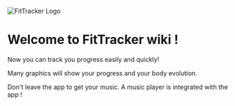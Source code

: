 ![FitTracker Logo](https://lh3.googleusercontent.com/KKJw0HA9fD2g9mZMhzzeretD4Tvkr7-wPVzl7WMTTXiiqO6ikS5SqR5X9E8i2HPrNQ=w300)
# Welcome to FitTracker wiki !

Now you can track you progress easily and quickly!

Many graphics will show your progress and your body evolution. 

Don't leave the app to get your music. A music player is integrated with the app !

